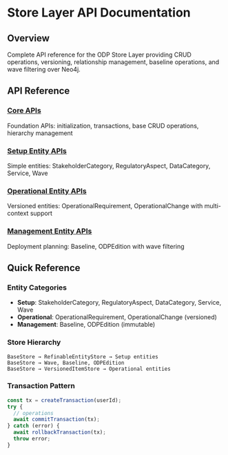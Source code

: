 # Store Layer API Documentation

## Overview
Complete API reference for the ODP Store Layer providing CRUD operations, versioning, relationship management, baseline operations, and wave filtering over Neo4j.

## API Reference

### [Core APIs](Store-Layer-API-Core.md)
Foundation APIs: initialization, transactions, base CRUD operations, hierarchy management

### [Setup Entity APIs](Store-Layer-API-Setup.md)
Simple entities: StakeholderCategory, RegulatoryAspect, DataCategory, Service, Wave

### [Operational Entity APIs](Store-Layer-API-Operational.md)
Versioned entities: OperationalRequirement, OperationalChange with multi-context support

### [Management Entity APIs](Store-Layer-API-Management.md)
Deployment planning: Baseline, ODPEdition with wave filtering

## Quick Reference

### Entity Categories
- **Setup**: StakeholderCategory, RegulatoryAspect, DataCategory, Service, Wave
- **Operational**: OperationalRequirement, OperationalChange (versioned)
- **Management**: Baseline, ODPEdition (immutable)

### Store Hierarchy
```
BaseStore → RefinableEntityStore → Setup entities
BaseStore → Wave, Baseline, ODPEdition  
BaseStore → VersionedItemStore → Operational entities
```

### Transaction Pattern
```javascript
const tx = createTransaction(userId);
try {
  // operations
  await commitTransaction(tx);
} catch (error) {
  await rollbackTransaction(tx);
  throw error;
}
```